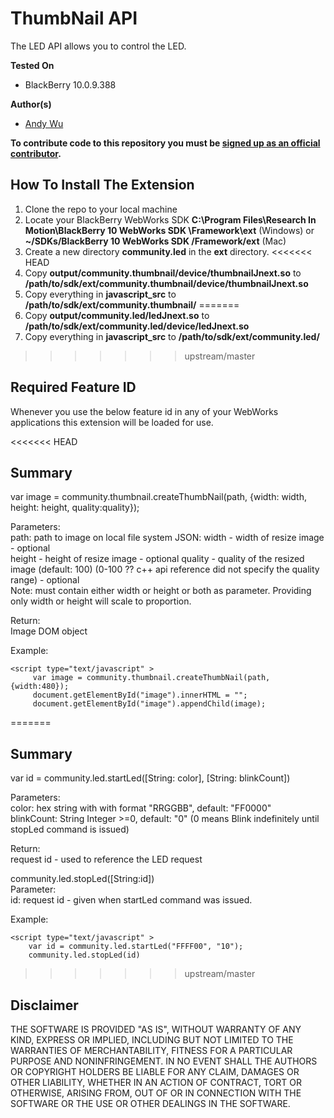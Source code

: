 # ThumbNail API

The LED API allows you to control the LED.

**Tested On**

* BlackBerry 10.0.9.388

**Author(s)** 

* [Andy Wu](https://github.com/andywu89)            

**To contribute code to this repository you must be [signed up as an official contributor](http://blackberry.github.com/howToContribute.html).**

## How To Install The Extension

1. Clone the repo to your local machine
2. Locate your BlackBerry WebWorks SDK **C:\Program Files\Research In Motion\BlackBerry 10 WebWorks SDK <version>\Framework\ext** (Windows) or **~/SDKs/BlackBerry 10 WebWorks SDK <version>/Framework/ext** (Mac)
3. Create a new directory **community.led** in the **ext** directory.
<<<<<<< HEAD
4. Copy **output/community.thumbnail/device/thumbnailJnext.so** to **/path/to/sdk/ext/community.thumbnail/device/thumbnailJnext.so**
5. Copy everything in **javascript_src** to **/path/to/sdk/ext/community.thumbnail/**
=======
4. Copy **output/community.led/ledJnext.so** to **/path/to/sdk/ext/community.led/device/ledJnext.so**
5. Copy everything in **javascript_src** to **/path/to/sdk/ext/community.led/**
>>>>>>> upstream/master

## Required Feature ID
Whenever you use the below feature id in any of your WebWorks applications this extension will be loaded for use.

<<<<<<< HEAD
    <feature id="community.thumbnail" required="true" version="1.0.0.0" />

## Summary

var image = community.thumbnail.createThumbNail(path, {width: width, height: height, quality:quality});

Parameters:  
path: path to image on local file system 
JSON: width - width of resize image - optional  
	  height - height of resize image - optional
	  quality - quality of the resized image (default: 100) (0-100 ?? c++ api reference did not specify the quality range) - optional  
Note: must contain either width or height or both as parameter. Providing only width or height will scale to proportion.   

Return:  
Image DOM object  

Example:

	<script type="text/javascript" >
         var image = community.thumbnail.createThumbNail(path, {width:480});
		 document.getElementById("image").innerHTML = "";
		 document.getElementById("image").appendChild(image);
=======
    <feature id="community.led" required="true" version="1.0.0.0" />

## Summary

var id = community.led.startLed([String: color], [String: blinkCount])

Parameters:  
color: hex string with with format "RRGGBB", default: "FF0000"  
blinkCount: String Integer >=0, default: "0" (0 means Blink indefinitely until stopLed command is issued)

Return:  
request id - used to reference the LED request

community.led.stopLed([String:id])  
Parameter:  
id: request id - given when startLed command was issued.
	
Example:

	<script type="text/javascript" >
		var id = community.led.startLed("FFFF00", "10");
		community.led.stopLed(id)
>>>>>>> upstream/master
	</script>

## Disclaimer

THE SOFTWARE IS PROVIDED "AS IS", WITHOUT WARRANTY OF ANY KIND, EXPRESS OR IMPLIED, INCLUDING BUT NOT LIMITED TO THE WARRANTIES OF MERCHANTABILITY, FITNESS FOR A PARTICULAR PURPOSE AND NONINFRINGEMENT. IN NO EVENT SHALL THE AUTHORS OR COPYRIGHT HOLDERS BE LIABLE FOR ANY CLAIM, DAMAGES OR OTHER LIABILITY, WHETHER IN AN ACTION OF CONTRACT, TORT OR OTHERWISE, ARISING FROM, OUT OF OR IN CONNECTION WITH THE SOFTWARE OR THE USE OR OTHER DEALINGS IN THE SOFTWARE.